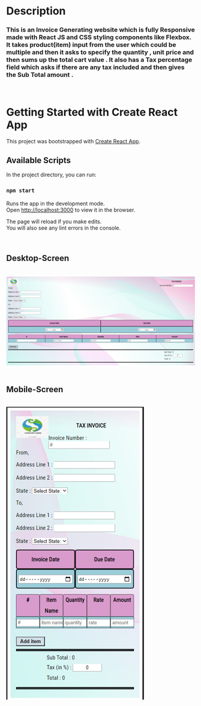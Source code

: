 # Description

### This is an Invoice Generating website which is fully Responsive made with React JS and CSS styling components like Flexbox. It takes product(item) input from the user which could be multiple and then it asks to specify the quantity , unit price and then sums up the total cart value . It also has a Tax percentage field which asks if there are any tax included and then gives the Sub Total amount .


<br />

# Getting Started with Create React App

This project was bootstrapped with [Create React App](https://github.com/facebook/create-react-app).

## Available Scripts

In the project directory, you can run:

### `npm start`

Runs the app in the development mode.\
Open [http://localhost:3000](http://localhost:3000) to view it in the browser.

The page will reload if you make edits.\
You will also see any lint errors in the console.

<br />

## Desktop-Screen
<br />

<img src="public/screenshot.png">


<br />
<br />

##  Mobile-Screen
<br>

<img src="public/screenshot1.png">
